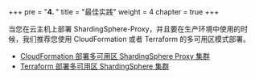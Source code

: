 +++
pre = "<b>4. </b>"
title = "最佳实践"
weight = 4
chapter = true
+++

当您在云主机上部署 ShardingSphere-Proxy，并且要在生产环境中使用的时候，我们推荐您使用 CloudFormation 或者 Terraform 的多可用区模式部署。

- [CloudFormation 部署多可用区 ShardingSphere Proxy 集群](/cn/operation-guide/cloudformation-multi-az/)
- [Terraform 部署多可用区 ShardingSphere 集群](/cn/operation-guide/using-terraform-to-deploy-multi-az/)
